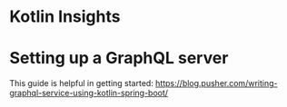Kotlin Insights
===============

Setting up a GraphQL server
===========================

This guide is helpful in getting started: https://blog.pusher.com/writing-graphql-service-using-kotlin-spring-boot/
